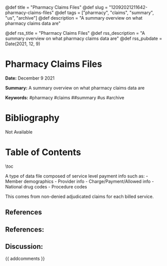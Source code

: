 @def title = "Pharmacy Claims Files"
@def slug = "12092021211642-pharmacy-claims-files"
@def tags = ["pharmacy", "claims", "summary", "us", "archive"]
@def description = "A summary overview on what pharmacy claims data are"

@def rss_title = "Pharmacy Claims Files"
@def rss_description = "A summary overview on what pharmacy claims data are"
@def rss_pubdate = Date(2021, 12, 9)


Pharmacy Claims Files
=========

**Date:** December 9 2021

**Summary:** A summary overview on what pharmacy claims data are

**Keywords:** #pharmacy #claims ##summary #us #archive

Bibliography
==========

Not Available

Table of Contents
=========

\toc

A type of data file composed of service level payment info such as: 	- Member demographics 	- Provider info 	- Charge/Payment/Allowed info 	- National drug codes 	- Procedure codes 

This comes from non-denied adjudicated claims for each billed service.

## References

## References:
## Discussion: 

{{ addcomments }}
